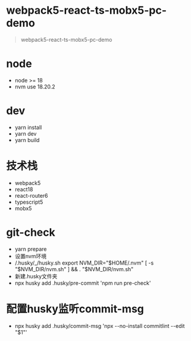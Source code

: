 # webpack5-react-ts-mobx5-pc-demo
> webpack5-react-ts-mobx5-pc-demo

# node
- node >= 18
- nvm use 18.20.2

# dev
- yarn install
- yarn dev
- yarn build
  
# 技术栈
- webpack5
- react18
- react-router6
- typescript5
- mobx5  

# git-check
- yarn prepare
- 设置nvm环境
- /.husky/_/husky.sh
 export NVM_DIR="$HOME/.nvm"
[ -s "$NVM_DIR/nvm.sh" ] && \. "$NVM_DIR/nvm.sh" 
- 新建.husky文件夹
- npx husky add .husky/pre-commit 'npm run pre-check'

# 配置husky监听commit-msg
- npx husky add .husky/commit-msg 'npx --no-install commitlint --edit "$1"'

